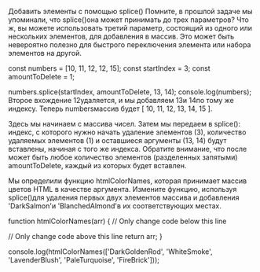 Добавить элементы с помощью splice()
Помните, в прошлой задаче мы упоминали, что splice()она может принимать до трех параметров? Что ж, вы можете использовать третий параметр, состоящий из одного или нескольких элементов, для добавления в массив. Это может быть невероятно полезно для быстрого переключения элемента или набора элементов на другой.

const numbers = [10, 11, 12, 12, 15];
const startIndex = 3;
const amountToDelete = 1;

numbers.splice(startIndex, amountToDelete, 13, 14);
console.log(numbers);
Второе вхождение 12удаляется, и мы добавляем 13и 14по тому же индексу. Теперь numbersмассив будет [ 10, 11, 12, 13, 14, 15 ].

Здесь мы начинаем с массива чисел. Затем мы передаем в splice(): индекс, с которого нужно начать удаление элементов (3), количество удаляемых элементов (1) и оставшиеся аргументы (13, 14) будут вставлены, начиная с того же индекса. Обратите внимание, что после может быть любое количество элементов (разделенных запятыми) amountToDelete, каждый из которых будет вставлен.

Мы определили функцию htmlColorNames, которая принимает массив цветов HTML в качестве аргумента. Измените функцию, используя splice()для удаления первых двух элементов массива и добавления 'DarkSalmon'и 'BlanchedAlmond'в их соответствующих местах.

function htmlColorNames(arr) {
  // Only change code below this line

  // Only change code above this line
  return arr;
}

console.log(htmlColorNames(['DarkGoldenRod', 'WhiteSmoke', 'LavenderBlush', 'PaleTurquoise', 'FireBrick']));
